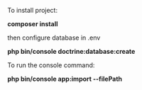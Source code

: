 To install project:

**composer install**

then configure database in .env

**php bin/console doctrine:database:create**

To run the console command:

**php bin/console app:import --filePath <path-to-your-csv-file>**